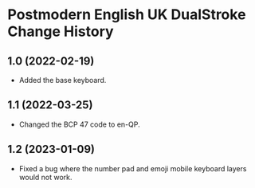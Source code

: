 Postmodern English UK DualStroke Change History
====================

1.0 (2022-02-19)
----------------
- Added the base keyboard.

1.1 (2022-03-25)
----------------
- Changed the BCP 47 code to en-QP.

1.2 (2023-01-09)
----------------
- Fixed a bug where the number pad and emoji mobile keyboard layers would not work.